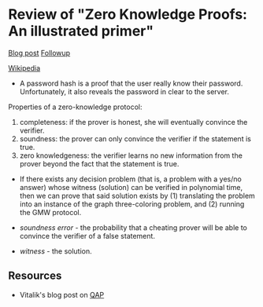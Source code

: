 # Review of "Zero Knowledge Proofs: An illustrated primer"

[Blog post](https://blog.cryptographyengineering.com/2014/11/27/zero-knowledge-proofs-illustrated-primer/)
[Followup](https://blog.cryptographyengineering.com/2017/01/21/zero-knowledge-proofs-an-illustrated-primer-part-2/)

[Wikipedia](https://en.wikipedia.org/wiki/Zero-knowledge_proof)

- A password hash is a proof that the user really know their password. Unfortunately, it also reveals the password in clear to the server.

Properties of a zero-knowledge protocol:
1. completeness: if the prover is honest, she will eventually convince the verifier.
2. soundness: the prover can only convince the verifier if the statement is true.
3. zero knowledgeness: the verifier learns no new information from the prover beyond the fact that the statement is true.


- If there exists any decision problem (that is, a problem with a yes/no answer)
whose witness (solution) can be verified in polynomial time, then we can prove
that said solution exists by (1) translating the problem into an instance of the
graph three-coloring problem, and (2) running the GMW protocol.

- _soundness error_ - the probability that a cheating prover will be able to convince the verifier of a false statement.
- _witness_ - the solution.

## Resources

- Vitalik's blog post on [QAP](https://medium.com/@VitalikButerin/quadratic-arithmetic-programs-from-zero-to-hero-f6d558cea649)
